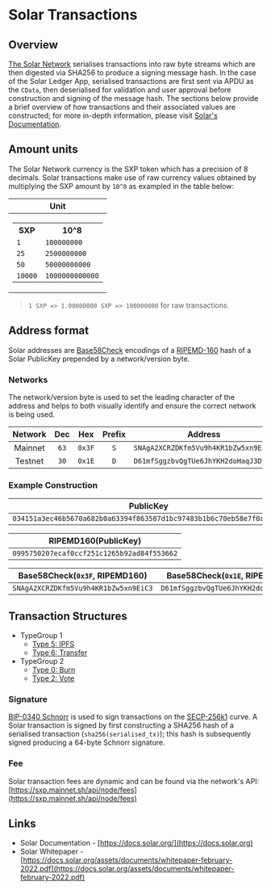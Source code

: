 # Solar Transactions

## Overview

[The Solar Network](https://github.com/Solar-network/core) serialises transactions into raw byte streams which are then digested via SHA256 to produce a signing message hash. In the case of the Solar Ledger App, serialised transactions are first sent via APDU as the `CData`, then deserialised for validation and user approval before construction and signing of the message hash. The sections below provide a brief overview of how transactions and their associated values are constructed; for more in-depth information, please visit [Solar's Documentation](https://docs.solar.org).

## Amount units

The Solar Network currency is the SXP token which has a precision of 8 decimals. Solar transactions make use of raw currency values obtained by multiplying the SXP amount by `10^8` as exampled in the table below:

|                                                                                                                       Unit                                                                                                                        |
| :-----------------------------------------------------------------------------------------------------------------------------------------------------------------------------------------------------------------------------------------------: |
| <table><tr> <th>SXP</th> <th>10^8</th> </tr><tr> <td>`1`</td> <td>`100000000`</td> </tr><tr> <td>`25`</td> <td>`2500000000`</td> </tr><tr> <td>`50`</td> <td>`50000000000`</td> </tr><tr> <td>`10000`</td> <td>`1000000000000`</td> </tr></table> |

> `1 SXP => 1.00000000 SXP => 100000000` for raw transactions.

## Address format

Solar addresses are [Base58Check](https://en.bitcoin.it/wiki/Base58Check_encoding) encodings of a [RIPEMD-160](https://en.bitcoin.it/wiki/RIPEMD-160) hash of a Solar PublicKey prepended by a network/version byte.

### Networks

The network/version byte is used to set the leading character of the address and helps to both visually identify and ensure the correct network is being used.

| Network | Dec  |  Hex   | Prefix | Address                              |
| :-----: | :--: | :----: | :----: | ------------------------------------ |
| Mainnet | `63` | `0x3F` |  `S`   | `SNAgA2XCRZDKfm5Vu9h4KR1bZw5xn9EiC3` |
| Testnet | `30` | `0x1E` |  `D`   | `D61mfSggzbvQgTUe6JhYKH2doHaqJ3Dyib` |

### Example Construction

<div align="center">

|                              PublicKey                               |
| :------------------------------------------------------------------: |
| `034151a3ec46b5670a682b0a63394f863587d1bc97483b1b6c70eb58e7f0aed192` |

|            RIPEMD160(PublicKey)            |
| :----------------------------------------: |
| `0995750207ecaf0ccf251c1265b92ad84f553662` |

|    Base58Check(`0x3F`, RIPEMD160)    |    Base58Check(`0x1E`, RIPEMD160)    |
| :----------------------------------: | :----------------------------------: |
| `SNAgA2XCRZDKfm5Vu9h4KR1bZw5xn9EiC3` | `D61mfSggzbvQgTUe6JhYKH2doHaqJ3Dyib` |

</div>

## Transaction Structures

- TypeGroup 1
  - [Type 5: IPFS](./transactions/TG01_T05_IPFS.md)
  - [Type 6: Transfer](./transactions/TG01_T06_TRANSFER.md)
- TypeGroup 2
  - [Type 0: Burn](./transactions/TG02_T00_BURN.md)
  - [Type 2: Vote](./transactions/TG02_T02_VOTE.md)

### Signature

[BIP-0340 Schnorr](https://github.com/bitcoin/bips/blob/master/bip-0340.mediawiki) is used to sign transactions on the [SECP-256k1](https://www.secg.org/sec2-v2.pdf#subsubsection.2.4.1) curve.
A Solar transaction is signed by first constructing a SHA256 hash of a serialised transaction (`sha256(serialised_tx)`); this hash is subsequently signed producing a 64-byte Schnorr signature.

### Fee

Solar transaction fees are dynamic and can be found via the network's API: [https://sxp.mainnet.sh/api/node/fees](https://sxp.mainnet.sh/api/node/fees)

## Links

- Solar Documentation - [https://docs.solar.org/](https://docs.solar.org)
- Solar Whitepaper - [https://docs.solar.org/assets/documents/whitepaper-february-2022.pdf](https://docs.solar.org/assets/documents/whitepaper-february-2022.pdf)
